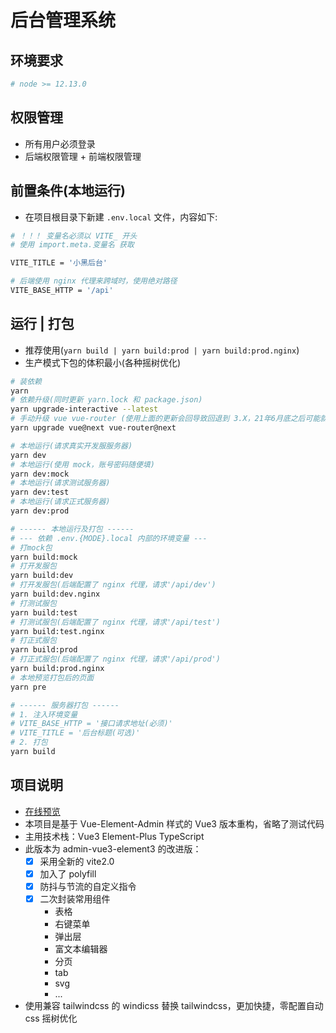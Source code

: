 <!--
 * @Author: zhangyang
 * @Date: 2021-02-24 11:28:17
 * @LastEditTime: 2021-06-08 17:54:49
 * @Description: 项目说明
-->
# 后台管理系统

## 环境要求

```bash
# node >= 12.13.0
```

## 权限管理

- 所有用户必须登录
- 后端权限管理 + 前端权限管理

## 前置条件(本地运行)

- 在项目根目录下新建 `.env.local` 文件，内容如下:

```bash
# ！！！ 变量名必须以 VITE_ 开头
# 使用 import.meta.变量名 获取

VITE_TITLE = '小黑后台'

# 后端使用 nginx 代理来跨域时，使用绝对路径
VITE_BASE_HTTP = '/api'
```

## 运行 | 打包

- 推荐使用(`yarn build | yarn build:prod | yarn build:prod.nginx`)
- 生产模式下包的体积最小(各种摇树优化)

```bash
# 装依赖
yarn
# 依赖升级(同时更新 yarn.lock 和 package.json)
yarn upgrade-interactive --latest
# 手动升级 vue vue-router (使用上面的更新会回导致回退到 3.X，21年6月底之后可能就不用了)
yarn upgrade vue@next vue-router@next

# 本地运行(请求真实开发服服务器)
yarn dev
# 本地运行(使用 mock，账号密码随便填)
yarn dev:mock
# 本地运行(请求测试服务器)
yarn dev:test
# 本地运行(请求正式服务器)
yarn dev:prod

# ------ 本地运行及打包 ------
# --- 依赖 .env.{MODE}.local 内部的环境变量 ---
# 打mock包
yarn build:mock
# 打开发服包
yarn build:dev
# 打开发服包(后端配置了 nginx 代理，请求'/api/dev')
yarn build:dev.nginx
# 打测试服包
yarn build:test
# 打测试服包(后端配置了 nginx 代理，请求'/api/test')
yarn build:test.nginx
# 打正式服包
yarn build:prod
# 打正式服包(后端配置了 nginx 代理，请求'/api/prod')
yarn build:prod.nginx
# 本地预览打包后的页面
yarn pre

# ------ 服务器打包 ------
# 1. 注入环境变量
# VITE_BASE_HTTP = '接口请求地址(必须)'
# VITE_TITLE = '后台标题(可选)'
# 2. 打包
yarn build
```
## 项目说明

- [在线预览](https://bluseyoung-web.gitee.io/admin-vue3-element3-vite2)
- 本项目是基于 Vue-Element-Admin 样式的 Vue3 版本重构，省略了测试代码
- 主用技术栈：Vue3 Element-Plus TypeScript
- 此版本为 admin-vue3-element3 的改进版：
  - [x] 采用全新的 vite2.0
  - [x] 加入了 polyfill
  - [x] 防抖与节流的自定义指令
  - [x] 二次封装常用组件
    - 表格
    - 右键菜单
    - 弹出层
    - 富文本编辑器
    - 分页
    - tab
    - svg
    - ...
- 使用兼容 tailwindcss 的 windicss 替换 tailwindcss，更加快捷，零配置自动 css 摇树优化